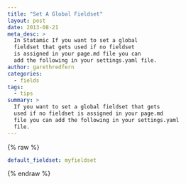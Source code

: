 ```yaml
---
title: "Set A Global Fieldset"
layout: post
date: 2013-08-21
meta_desc: >
  In Statamic If you want to set a global
  fieldset that gets used if no fieldset
  is assigned in your page.md file you can
  add the following in your settings.yaml file.
author: garethredfern
categories:
  - fields
tags:
  - tips
summary: >
  If you want to set a global fieldset that gets
  used if no fieldset is assigned in your page.md
  file you can add the following in your settings.yaml
  file.
---
```


{% raw %}
~~~yaml
default_fieldset: myfieldset
~~~
{% endraw %}
